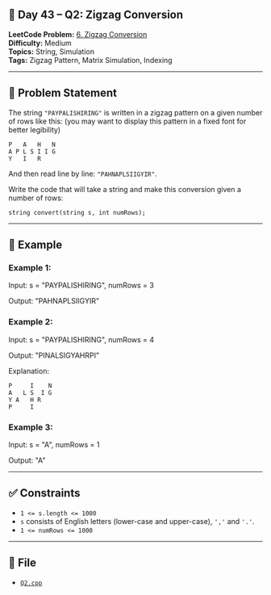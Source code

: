 ## 🔄 **Day 43 – Q2: Zigzag Conversion**

**LeetCode Problem:** [6. Zigzag Conversion](https://leetcode.com/problems/zigzag-conversion/)  
**Difficulty:** Medium  
**Topics:** String, Simulation  
**Tags:** Zigzag Pattern, Matrix Simulation, Indexing

---

## 📄 Problem Statement

The string `"PAYPALISHIRING"` is written in a zigzag pattern on a given number of rows like this: (you may want to display this pattern in a fixed font for better legibility)

```
P   A   H   N
A P L S I I G
Y   I   R
```

And then read line by line: `"PAHNAPLSIIGYIR"`.

Write the code that will take a string and make this conversion given a number of rows:

```
string convert(string s, int numRows);
```

---

## 🧠 Example

### Example 1:

Input: s = "PAYPALISHIRING", numRows = 3

Output: "PAHNAPLSIIGYIR"

### Example 2:

Input: s = "PAYPALISHIRING", numRows = 4

Output: "PINALSIGYAHRPI"

Explanation:

```
P     I    N
A   L S  I G
Y A   H R
P     I
```

### Example 3:

Input: s = "A", numRows = 1

Output: "A"

---

## ✅ Constraints

- `1 <= s.length <= 1000`
- `s` consists of English letters (lower-case and upper-case), `','` and `'.'`.
- `1 <= numRows <= 1000`

---

## 📁 File

- [`Q2.cpp`](./Q2.cpp)
